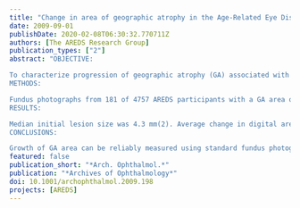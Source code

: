 ```yaml
---
title: "Change in area of geographic atrophy in the Age-Related Eye Disease Study: AREDS report number 26"
date: 2009-09-01
publishDate: 2020-02-08T06:30:32.770711Z
authors: [The AREDS Research Group]
publication_types: ["2"]
abstract: "OBJECTIVE:

To characterize progression of geographic atrophy (GA) associated with age-related macular degeneration in AREDS as measured by digitized fundus photographs.
METHODS:

Fundus photographs from 181 of 4757 AREDS participants with a GA area of at least 0.5 disc areas at baseline or from participants who developed bilateral GA during follow-up were scanned, digitized, and evaluated longitudinally. Geographic atrophy area was determined using planimetry. Rates of progression from noncentral to central GA and of vision loss following development of central GA included the entire AREDS cohort.
RESULTS:

Median initial lesion size was 4.3 mm(2). Average change in digital area of GA from baseline was 2.03 mm(2) (standard error of the mean, 0.24 mm(2)) at 1 year, 3.78 mm(2) (0.24 mm(2)) at 2 years, 5.93 mm(2) (0.34 mm(2)) at 3 years, and 1.78 mm(2) (0.086 mm(2)) per year overall. Median time to developing central GA after any GA diagnosis was 2.5 years (95% confidence interval, 2.0-3.0). Average visual acuity decreased by 3.7 letters at first documentation of central GA, and by 22 letters at year 5.
CONCLUSIONS:

Growth of GA area can be reliably measured using standard fundus photographs that are digitized and subsequently graded at a reading center. Development of GA is associated with subsequent further growth of GA, development of central GA, and loss in central vision."
featured: false
publication_short: "*Arch. Ophthalmol.*"
publication: "*Archives of Ophthalmology*"
doi: 10.1001/archophthalmol.2009.198
projects: [AREDS]
---
```


